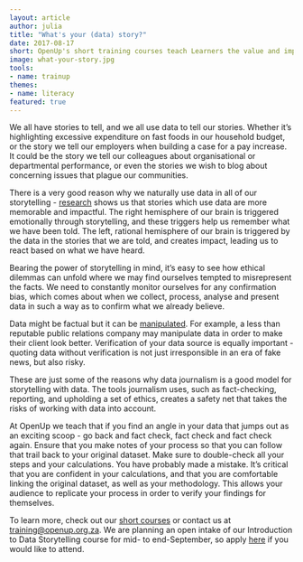 ```yaml
---
layout: article
author: julia
title: "What's your (data) story?"
date: 2017-08-17
short: OpenUp's short training courses teach Learners the value and impact numbers have, once contextualised in the situations that affect our daily living
image: what-your-story.jpg
tools:
- name: trainup
themes:
- name: literacy
featured: true
---
```

We all have stories to tell, and we all use data to tell our stories.  Whether it’s highlighting excessive expenditure on fast foods in our household budget, or the story we tell our employers when building a case for a pay increase.  It could be the story we tell our colleagues about organisational or departmental performance, or even the stories we wish to blog about concerning issues that plague our communities.

There is a very good reason why we naturally use data in all of our storytelling - [research](https://vimeo.com/80004187) shows us that stories which use data are more memorable and impactful.  The right hemisphere of our brain is triggered emotionally through storytelling, and these triggers help us remember what we have been told.  The left, rational hemisphere of our brain is triggered by the data in the stories that we are told, and creates impact, leading us to react based on what we have heard.

Bearing the power of storytelling in mind, it’s easy to see how ethical dilemmas can unfold where we may find ourselves tempted to misrepresent the facts.  We need to constantly monitor ourselves for any confirmation bias, which comes about when we collect, process, analyse and present data in such a way as to confirm what we already believe.

Data might be factual but it can be [manipulated](http://www.informationweek.com/big-data/big-data-analytics/7-common-biases-that-skew-big-data-results/d/d-id/1321211). For example, a less than reputable public relations company may manipulate data in order to make their client look better. Verification of your data source is equally important - quoting data without verification is not just irresponsible in an era of fake news, but also risky.


These are just some of the reasons why data journalism is a good model for storytelling with data. The tools journalism uses, such as fact-checking, reporting, and upholding a set of ethics, creates a safety net that takes the risks of working with data into account.

At OpenUp we teach that if you find an angle in your data that jumps out as an exciting scoop - go back and fact check, fact check and fact check again.  Ensure that you make notes of your process so that you can follow that trail back to your original dataset. Make sure to double-check all your steps and your calculations.  You have probably made a mistake.  It’s critical that you are confident in your calculations,
 and that you are comfortable linking the original dataset, as well as your methodology.  This allows your audience to replicate your process in order to verify your findings for themselves.

To learn more, check out our [short courses](https://openup.org.za/courses.html) or contact us at <training@openup.org.za>.  We are planning an open intake of our Introduction to Data Storytelling course for mid- to end-September, so apply [here](https://docs.google.com/forms/d/e/1FAIpQLSdPXvaJFTekl4XfaJmxlSUz2cGcGnNwpPW8pa0wP945Ih82lg/viewform) if you would like to attend.
